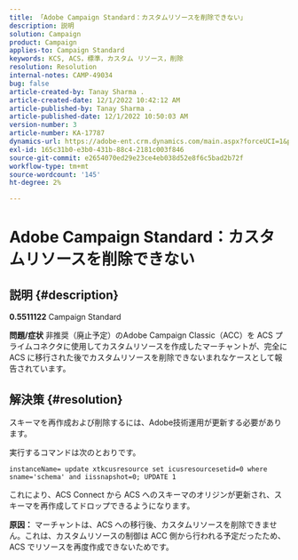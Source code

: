 ```yaml
---
title: 「Adobe Campaign Standard：カスタムリソースを削除できない」
description: 説明
solution: Campaign
product: Campaign
applies-to: Campaign Standard
keywords: KCS, ACS，標準，カスタム リソース，削除
resolution: Resolution
internal-notes: CAMP-49034
bug: false
article-created-by: Tanay Sharma .
article-created-date: 12/1/2022 10:42:12 AM
article-published-by: Tanay Sharma .
article-published-date: 12/1/2022 10:50:03 AM
version-number: 3
article-number: KA-17787
dynamics-url: https://adobe-ent.crm.dynamics.com/main.aspx?forceUCI=1&pagetype=entityrecord&etn=knowledgearticle&id=45b12fca-6471-ed11-9562-6045bd006239
exl-id: 165c31b0-e3b0-431b-88c4-2181c003f846
source-git-commit: e2654070ed29e23ce4eb038d52e8f6c5bad2b72f
workflow-type: tm+mt
source-wordcount: '145'
ht-degree: 2%

---
```


# Adobe Campaign Standard：カスタムリソースを削除できない

## 説明 {#description}

<b>0.5511122</b>
Campaign Standard


<b>問題/症状</b>
非推奨（廃止予定）のAdobe Campaign Classic（ACC）を ACS プライムコネクタに使用してカスタムリソースを作成したマーチャントが、完全に ACS に移行された後でカスタムリソースを削除できないまれなケースとして報告されています。


## 解決策 {#resolution}


スキーマを再作成および削除するには、Adobe技術運用が更新する必要があります。

実行するコマンドは次のとおりです。

`instanceName= update xtkcusresource set icusresourcesetid=0 where sname='schema' and iissnapshot=0; UPDATE 1`

これにより、ACS Connect から ACS へのスキーマのオリジンが更新され、スキーマを再作成してドロップできるようになります。


<b>原因：</b>
マーチャントは、ACS への移行後、カスタムリソースを削除できません。これは、カスタムリソースの制御は ACC 側から行われる予定だったため、ACS でリソースを再度作成できないためです。

